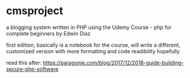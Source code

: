 # cmsproject

a blogging system written in PHP using the Udemy Course - php for complete beginners by Edwin Diaz

first edition, basically is a notebook for the course, will write a different, customized version with more formatting and code readibility hopefully

read this after: https://paragonie.com/blog/2017/12/2018-guide-building-secure-php-software
